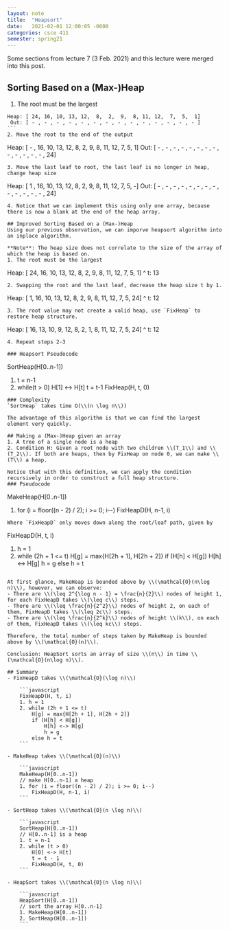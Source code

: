 ```yaml
---
layout: note
title:  "Heapsort"
date:   2021-02-01 12:00:05 -0600
categories: csce 411
semester: spring21
---
```

<figcaption>Some sections from lecture 7 (3 Feb. 2021) and this lecture were merged into this post.</figcaption>

## Sorting Based on a (Max-)Heap
1. The root must be the largest
````
Heap: [ 24, 16, 10, 13, 12,  8,  2,  9,  8, 11, 12,  7,  5,  1]
 Out: [ - , - , - , - , - , - , - , - , - , - , - , - , - , - ]
```
2. Move the root to the end of the output
````
Heap: [ - , 16, 10, 13, 12,  8,  2,  9,  8, 11, 12,  7,  5,  1]
 Out: [ - , - , - , - , - , - , - , - , - , - , - , - , - , 24]
```
3. Move the last leaf to root, the last leaf is no longer in heap, change heap size
````
Heap: [ 1 , 16, 10, 13, 12,  8,  2,  9,  8, 11, 12,  7,  5,  -]
 Out: [ - , - , - , - , - , - , - , - , - , - , - , - , - , 24]
```
4. Notice that we can implement this using only one array, because there is now a blank at the end of the heap array.  

## Improved Sorting Based on a (Max-)Heap
Using our previous observation, we can imporve heapsort algorithm into an inplace algorithm.

**Note**: The heap size does not correlate to the size of the array of which the heap is based on.
1. The root must be the largest
```
Heap: [ 24, 16, 10, 13, 12,  8,  2,  9,  8, 11, 12,  7,  5,  1]
                                                                ^ t: 13
```
2. Swapping the root and the last leaf, decrease the heap size t by 1.
```
Heap: [ 1, 16, 10, 13, 12,  8,  2,  9,  8, 11, 12,  7,  5,  24]
                                                           ^ t: 12
```
3. The root value may not create a valid heap, use `FixHeap` to restore heap structure.
```
Heap: [ 16, 13, 10,  9, 12,  8,  2,  1,  8, 11, 12,  7,  5,  24]
                                                            ^ t: 12
```
4. Repeat steps 2-3

### Heapsort Pseudocode
```
SortHeap(H[0..n-1])
1. t = n-1
2. while(t > 0)
    H[1] <-> H[t]
    t = t-1
    FixHeap(H, t, 0)
```
### Complexity
`SortHeap` takes time O(\\(n \log n\\))

The advantage of this algorithm is that we can find the largest element very quickly.

## Making a (Max-)Heap given an array
1. A tree of a single node is a heap
2. Condition H: Given a root node with two children \\(T_1\\) and \\(T_2\\). If both are heaps, then by FixHeap on node 0, we can make \\(T\\) a heap.

Notice that with this definition, we can apply the condition recursively in order to construct a full heap structure.
### Pseudocode
```
MakeHeap(H[0..n-1])
1. for (i = floor((n - 2) / 2); i >= 0; i--)
    FixHeapD(H, n-1, i)
```
Where `FixHeapD` only moves down along the root/leaf path, given by
```
FixHeapD(H, t, i)
1. h = 1
2. while (2h + 1 <= t)
    H[g] = max{H[2h + 1], H[2h + 2]}
    if (H[h] < H[g])
        H[h] <-> H[g]
        h = g
    else h = t
```

At first glance, MakeHeap is bounded above by \\(\mathcal{O}(n\log n)\\), however, we can observe:
- There are \\(\leq 2^{\log n - 1} = \frac{n}{2}\\) nodes of height 1, for each FixHeapD takes \\(\leq c\\) steps.
- There are \\(\leq \frac{n}{2^2}\\) nodes of height 2, on each of them, FixHeapD takes \\(\leq 2c\\) steps.
- There are \\(\leq \frac{n}{2^k}\\) nodes of height \\(k\\), on each of them, FixHeapD takes \\(\leq kc\\) steps.

Therefore, the total number of steps taken by MakeHeap is bounded above by \\(\mathcal{O}(n)\\).

Conclusion: HeapSort sorts an array of size \\(n\\) in time \\(\mathcal{O}(n\log n)\\).

## Summary
- FixHeapD takes \\(\mathcal{O}(\log n)\\)

    ```javascript
    FixHeapD(H, t, i)
    1. h = 1
    2. while (2h + 1 <= t)
        H[g] = max{H[2h + 1], H[2h + 2]}
        if (H[h] < H[g])
            H[h] <-> H[g]
            h = g
        else h = t
    ```

- MakeHeap takes \\(\mathcal{O}(n)\\)

    ```javascript
    MakeHeap(H[0..n-1])
    // make H[0..n-1] a heap
    1. for (i = floor((n - 2) / 2); i >= 0; i--)
        FixHeapD(H, n-1, i)
    ```

- SortHeap takes \\(\mathcal{O}(n \log n)\\)

    ```javascript
    SortHeap(H[0..n-1])
    // H[0..n-1] is a heap
    1. t = n-1
    2. while (t > 0)
        H[0] <-> H[t]
        t = t - 1
        FixHeapD(H, t, 0)
    ```

- HeapSort takes \\(\mathcal{O}(n \log n)\\)

    ```javascript
    HeapSort(H[0..n-1])
    // sort the array H[0..n-1]
    1. MakeHeap(H[0..n-1])
    2. SortHeap(H[0..n-1])
    ```

